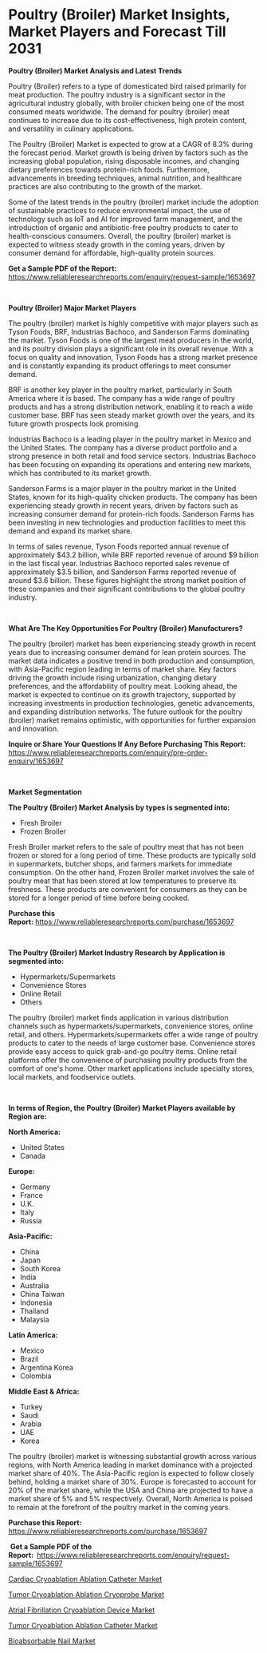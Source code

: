 <p><h1>Poultry (Broiler) Market Insights, Market Players and Forecast Till 2031</h1></p><p><strong>Poultry (Broiler) Market Analysis and Latest Trends</strong></p>
<p><p>Poultry (Broiler) refers to a type of domesticated bird raised primarily for meat production. The poultry industry is a significant sector in the agricultural industry globally, with broiler chicken being one of the most consumed meats worldwide. The demand for poultry (broiler) meat continues to increase due to its cost-effectiveness, high protein content, and versatility in culinary applications.</p><p>The Poultry (Broiler) Market is expected to grow at a CAGR of 8.3% during the forecast period. Market growth is being driven by factors such as the increasing global population, rising disposable incomes, and changing dietary preferences towards protein-rich foods. Furthermore, advancements in breeding techniques, animal nutrition, and healthcare practices are also contributing to the growth of the market.</p><p>Some of the latest trends in the poultry (broiler) market include the adoption of sustainable practices to reduce environmental impact, the use of technology such as IoT and AI for improved farm management, and the introduction of organic and antibiotic-free poultry products to cater to health-conscious consumers. Overall, the poultry (broiler) market is expected to witness steady growth in the coming years, driven by consumer demand for affordable, high-quality protein sources.</p></p>
<p><strong>Get a Sample PDF of the Report:&nbsp;</strong> <a href="https://www.reliableresearchreports.com/enquiry/request-sample/1653697">https://www.reliableresearchreports.com/enquiry/request-sample/1653697</a></p>
<p>&nbsp;</p>
<p><strong>Poultry (Broiler) Major Market Players</strong></p>
<p><p>The poultry (broiler) market is highly competitive with major players such as Tyson Foods, BRF, Industrias Bachoco, and Sanderson Farms dominating the market. Tyson Foods is one of the largest meat producers in the world, and its poultry division plays a significant role in its overall revenue. With a focus on quality and innovation, Tyson Foods has a strong market presence and is constantly expanding its product offerings to meet consumer demand.</p><p>BRF is another key player in the poultry market, particularly in South America where it is based. The company has a wide range of poultry products and has a strong distribution network, enabling it to reach a wide customer base. BRF has seen steady market growth over the years, and its future growth prospects look promising.</p><p>Industrias Bachoco is a leading player in the poultry market in Mexico and the United States. The company has a diverse product portfolio and a strong presence in both retail and food service sectors. Industrias Bachoco has been focusing on expanding its operations and entering new markets, which has contributed to its market growth.</p><p>Sanderson Farms is a major player in the poultry market in the United States, known for its high-quality chicken products. The company has been experiencing steady growth in recent years, driven by factors such as increasing consumer demand for protein-rich foods. Sanderson Farms has been investing in new technologies and production facilities to meet this demand and expand its market share.</p><p>In terms of sales revenue, Tyson Foods reported annual revenue of approximately $43.2 billion, while BRF reported revenue of around $9 billion in the last fiscal year. Industrias Bachoco reported sales revenue of approximately $3.5 billion, and Sanderson Farms reported revenue of around $3.6 billion. These figures highlight the strong market position of these companies and their significant contributions to the global poultry industry.</p></p>
<p>&nbsp;</p>
<p><strong>What Are The Key Opportunities For Poultry (Broiler) Manufacturers?</strong></p>
<p><p>The poultry (broiler) market has been experiencing steady growth in recent years due to increasing consumer demand for lean protein sources. The market data indicates a positive trend in both production and consumption, with Asia-Pacific region leading in terms of market share. Key factors driving the growth include rising urbanization, changing dietary preferences, and the affordability of poultry meat. Looking ahead, the market is expected to continue on its growth trajectory, supported by increasing investments in production technologies, genetic advancements, and expanding distribution networks. The future outlook for the poultry (broiler) market remains optimistic, with opportunities for further expansion and innovation.</p></p>
<p><strong>Inquire or Share Your Questions If Any Before Purchasing This Report:</strong> <a href="https://www.reliableresearchreports.com/enquiry/pre-order-enquiry/1653697">https://www.reliableresearchreports.com/enquiry/pre-order-enquiry/1653697</a></p>
<p>&nbsp;</p>
<p><strong>Market Segmentation</strong></p>
<p><strong>The Poultry (Broiler) Market Analysis by types is segmented into:</strong></p>
<p><ul><li>Fresh Broiler</li><li>Frozen Broiler</li></ul></p>
<p><p>Fresh Broiler market refers to the sale of poultry meat that has not been frozen or stored for a long period of time. These products are typically sold in supermarkets, butcher shops, and farmers markets for immediate consumption. On the other hand, Frozen Broiler market involves the sale of poultry meat that has been stored at low temperatures to preserve its freshness. These products are convenient for consumers as they can be stored for a longer period of time before being cooked.</p></p>
<p><strong>Purchase this Report:&nbsp;</strong><a href="https://www.reliableresearchreports.com/purchase/1653697">https://www.reliableresearchreports.com/purchase/1653697</a></p>
<p>&nbsp;</p>
<p><strong>The Poultry (Broiler) Market Industry Research by Application is segmented into:</strong></p>
<p><ul><li>Hypermarkets/Supermarkets</li><li>Convenience Stores</li><li>Online Retail</li><li>Others</li></ul></p>
<p><p>The poultry (broiler) market finds application in various distribution channels such as hypermarkets/supermarkets, convenience stores, online retail, and others. Hypermarkets/supermarkets offer a wide range of poultry products to cater to the needs of large customer base. Convenience stores provide easy access to quick grab-and-go poultry items. Online retail platforms offer the convenience of purchasing poultry products from the comfort of one's home. Other market applications include specialty stores, local markets, and foodservice outlets.</p></p>
<p>&nbsp;</p>
<p><strong>In terms of Region, the Poultry (Broiler) Market Players available by Region are:</strong></p>
<p>
    <p> <strong> North America: </strong>
        <ul>
            <li>United States</li>
            <li>Canada</li>
        </ul>
        </p> 
    <p> <strong> Europe: </strong>
        <ul>
            <li>Germany</li>
            <li>France</li>
            <li>U.K.</li>
            <li>Italy</li>
            <li>Russia</li>
        </ul>
        </p> 
    <p> <strong> Asia-Pacific: </strong>
        <ul>
            <li>China</li>
            <li>Japan</li>
            <li>South Korea</li>
            <li>India</li>
            <li>Australia</li>
            <li>China Taiwan</li>
            <li>Indonesia</li>
            <li>Thailand</li>
            <li>Malaysia</li>
        </ul>
        </p> 
    <p> <strong> Latin America: </strong>
        <ul>
            <li>Mexico</li>
            <li>Brazil</li>
            <li>Argentina Korea</li>
            <li>Colombia</li>
        </ul>
        </p> 
    <p> <strong> Middle East & Africa: </strong>
        <ul>
            <li>Turkey</li>
            <li>Saudi</li>
            <li>Arabia</li>
            <li>UAE</li>
            <li>Korea</li>
        </ul>
    </p>
    </p>
<p><p>The poultry (broiler) market is witnessing substantial growth across various regions, with North America leading in market dominance with a projected market share of 40%. The Asia-Pacific region is expected to follow closely behind, holding a market share of 30%. Europe is forecasted to account for 20% of the market share, while the USA and China are projected to have a market share of 5% and 5% respectively. Overall, North America is poised to remain at the forefront of the poultry market in the coming years.</p></p>
<p><strong>Purchase this Report: </strong><a href="https://www.reliableresearchreports.com/purchase/1653697">https://www.reliableresearchreports.com/purchase/1653697</a></p>
<p>&nbsp;<strong>Get a Sample PDF of the Report:&nbsp;&nbsp;</strong><a href="https://www.reliableresearchreports.com/enquiry/request-sample/1653697">https://www.reliableresearchreports.com/enquiry/request-sample/1653697</a></p>
<p><strong></strong></p>
<p><p><a href="https://medium.com/@nyahreinger/cardiac-cryoablation-ablation-catheter-market-the-key-to-successful-business-strategy-forecast-64abd629101b">Cardiac Cryoablation Ablation Catheter Market</a></p><p><a href="https://medium.com/@nyahreinger/tumor-cryoablation-ablation-cryoprobe-market-exploring-market-share-market-trends-and-future-039752e6d4fc">Tumor Cryoablation Ablation Cryoprobe Market</a></p><p><a href="https://medium.com/@nyahreinger/atrial-fibrillation-cryoablation-device-market-size-and-market-trends-complete-industry-overview-85ff02de7c11">Atrial Fibrillation Cryoablation Device Market</a></p><p><a href="https://medium.com/@nyahreinger/tumor-cryoablation-ablation-catheter-market-research-report-its-history-and-forecast-2024-to-2031-12d2008e8e38">Tumor Cryoablation Ablation Catheter Market</a></p><p><a href="https://medium.com/@nyahreinger/bioabsorbable-nail-market-furnishes-information-on-market-share-market-trends-and-market-growth-cf1f27caed19">Bioabsorbable Nail Market</a></p></p>